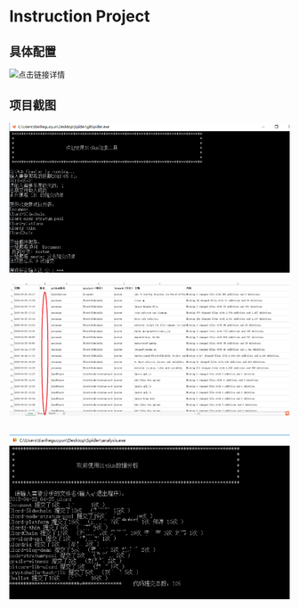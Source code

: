 # Instruction Project  

## 具体配置  

![点击链接详情](https://github.com/binbinErices/python_crawler/tree/master/gitClawler/gitspider)  

## 项目截图  

![开始界面](https://github.com/binbinErices/python_crawler/blob/master/img/gitspider1.png?raw=true)  

![生成表格](https://github.com/binbinErices/python_crawler/blob/master/img/gitspider3.png?raw=true)  

![分析数据](https://github.com/binbinErices/python_crawler/blob/master/img/gitspider2.png?raw=true)  



